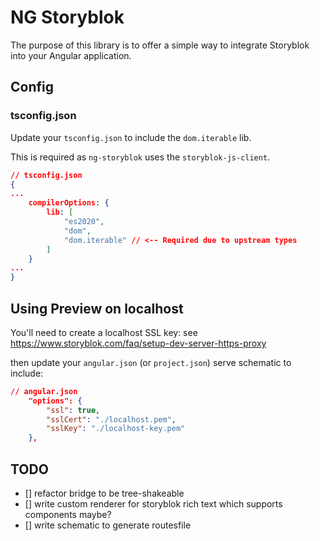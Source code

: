 # NG Storyblok

The purpose of this library is to offer a simple way to integrate Storyblok into your Angular application.

## Config

### tsconfig.json

Update your `tsconfig.json` to include the `dom.iterable` lib.

This is required as `ng-storyblok` uses the `storyblok-js-client`.

```json
// tsconfig.json
{
...
    compilerOptions: {
        lib: [
            "es2020",
            "dom",
            "dom.iterable" // <-- Required due to upstream types
        ]
    }
...
}
```

## Using Preview on localhost

You'll need to create a localhost SSL key: see https://www.storyblok.com/faq/setup-dev-server-https-proxy

then update your `angular.json` (or `project.json`) serve schematic to include:

```json
// angular.json
    "options": {
        "ssl": true,
        "sslCert": "./localhost.pem",
        "sslKey": "./localhost-key.pem"
    },
```

## TODO
- [] refactor bridge to be tree-shakeable
- [] write custom renderer for storyblok rich text which supports components maybe?
- [] write schematic to generate routesfile
